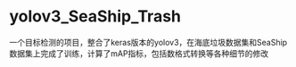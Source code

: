 # yolov3_SeaShip_Trash
一个目标检测的项目，整合了keras版本的yolov3，在海底垃圾数据集和SeaShip数据集上完成了训练，计算了mAP指标，包括数格式转换等各种细节的修改
